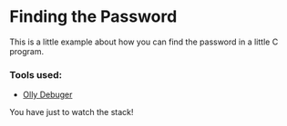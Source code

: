 # Finding the Password

This is a little example about how you can find the password in a little C program.

### Tools used:
  * [Olly Debuger](http://www.ollydbg.de/)

You have just to watch the stack!
